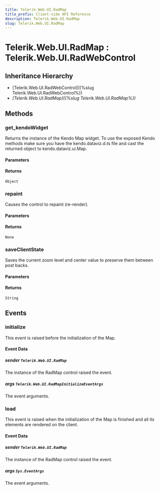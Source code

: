 ```yaml
---
title: Telerik.Web.UI.RadMap
title_prefix: Client-side API Reference
description: Telerik.Web.UI.RadMap
slug: Telerik.Web.UI.RadMap
---
```


# Telerik.Web.UI.RadMap : Telerik.Web.UI.RadWebControl

## Inheritance Hierarchy

* [Telerik.Web.UI.RadWebControl]({%slug Telerik.Web.UI.RadWebControl%})
* *[Telerik.Web.UI.RadMap]({%slug Telerik.Web.UI.RadMap%})*


## Methods

### get_kendoWidget

Returns the instance of the Kendo Map widget. 
To use the exposed Kendo methods make sure you have the kendo.dataviz.d.ts file and cast the returned object to kendo.dataviz.ui.Map.

#### Parameters

#### Returns

`Object`

### repaint

Causes the control to repaint (re-render).

#### Parameters

#### Returns

`None`

### saveClientState

Saves the current zoom level and center value to preserve them between post backs.

#### Parameters

#### Returns

`String`


## Events

### initialize

This event is raised before the initialization of the Map.

####  Event Data

##### sender `Telerik.Web.UI.RadMap`

The instance of the RadMap control raised the event.

##### args `Telerik.Web.UI.RadMapInitializeEventArgs`

The event arguments.






### load

This event is raised when the initialization of the Map is finished and all its elements are rendered on the client.

####  Event Data

##### sender `Telerik.Web.UI.RadMap`

The instance of the RadMap control raised the event.

##### args `Sys.EventArgs`

The event arguments.


